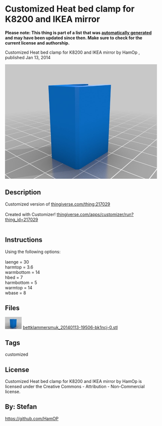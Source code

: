 Customized Heat bed clamp for K8200 and IKEA mirror
===============
**Please note: This thing is part of a list that was [automatically generated](https://github.com/carlosgs/export-things) and may have been updated since then. Make sure to check for the current license and authorship.**  

Customized Heat bed clamp for K8200 and IKEA mirror  by HamOp , published Jan 13, 2014

![Image](img/bettklammersmuk_20140113-19506-bk1ncj-0_display_large.jpg)

Description
--------
Customized version of <a href="http://www.thingiverse.com/thing:217029" target="_blank" rel="nofollow">thingiverse.com/thing:217029</a><br />
<br />
Created with Customizer! <a href="http://www.thingiverse.com/apps/customizer/run?thing_id=217029" target="_blank" rel="nofollow">thingiverse.com/apps/customizer/run?thing_id=217029</a><br />
<br />

Instructions
--------
Using the following options:<br />
<br />
laenge = 30<br />
harmtop = 3.6<br />
warmbottom = 14<br />
hbed = 7<br />
harmbottom = 5<br />
warmtop = 14<br />
wbase = 8<br />

Files
--------
[![Image](img/bettklammersmuk_20140113-19506-bk1ncj-0_preview_tinycard.jpg)](bettklammersmuk_20140113-19506-bk1ncj-0.stl)
 [ bettklammersmuk_20140113-19506-bk1ncj-0.stl](bettklammersmuk_20140113-19506-bk1ncj-0.stl)  



Tags
--------
customized  

  

License
--------
Customized Heat bed clamp for K8200 and IKEA mirror by HamOp is licensed under the Creative Commons - Attribution - Non-Commercial license.  



By: Stefan
--------
<https://github.com/HamOP>